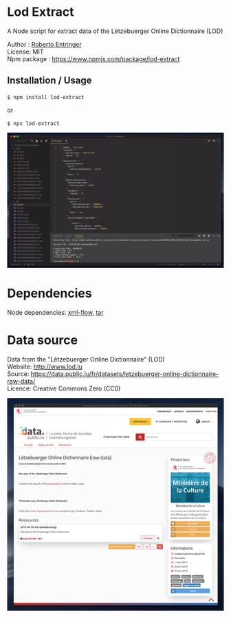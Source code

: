 # Lod Extract

A Node script for extract data of the Lëtzebuerger Online Dictionnaire (LOD)

Author : [Roberto Entringer](https://robertoentringer.com)  
License: MIT  
Npm package : https://www.npmjs.com/package/lod-extract   

## Installation / Usage

```shell
$ npm install lod-extract
```
or

```shell
$ npx lod-extract
```

[![screenshot2.png](screenshot2.png)](screenshot2.png?raw=true)

# Dependencies

Node dependencies: [xml-flow](https://www.npmjs.com/package/xml-flow), [tar](https://www.npmjs.com/package/tar)

# Data source

Data from the "Lëtzebuerger Online Dictionnaire" (LOD)  
Website: http://www.lod.lu  
Source: https://data.public.lu/fr/datasets/letzebuerger-online-dictionnaire-raw-data/  
Licence: Creative Commons Zero (CC0)

[![screenshot.png](screenshot.png)](https://data.public.lu/fr/datasets/letzebuerger-online-dictionnaire-raw-data/)
